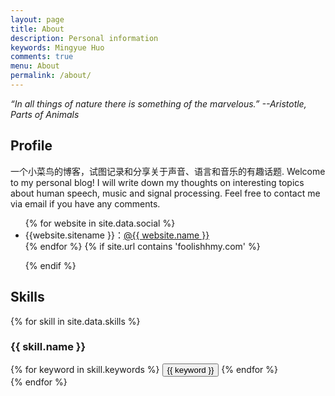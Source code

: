 ```yaml
---
layout: page
title: About
description: Personal information
keywords: Mingyue Huo
comments: true
menu: About
permalink: /about/
---
```

*“In all things of nature there is something of the marvelous.”*
                              *--Aristotle, Parts of Animals*


## Profile
一个小菜鸟的博客，试图记录和分享关于声音、语言和音乐的有趣话题. Welcome to my personal blog! I will write down my thoughts on interesting topics about human speech, music and signal processing. Feel free to contact me via email if you have any comments. 

<ul>
{% for website in site.data.social %}
<li>{{website.sitename }}：<a href="{{ website.url }}" target="_blank">@{{ website.name }}</a></li>
{% endfor %}
{% if site.url contains 'foolishhmy.com' %}

{% endif %}
</ul>


## Skills

{% for skill in site.data.skills %}
### {{ skill.name }}
<div class="btn-inline">
{% for keyword in skill.keywords %}
<button class="btn btn-outline" type="button">{{ keyword }}</button>
{% endfor %}
</div>
{% endfor %}
